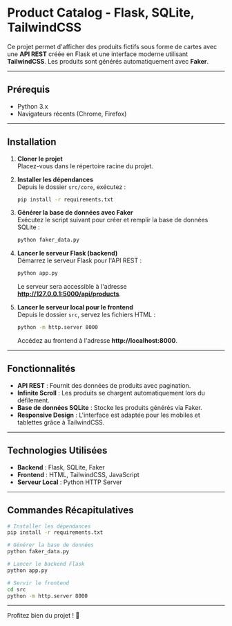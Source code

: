 
# Product Catalog - Flask, SQLite, TailwindCSS

Ce projet permet d'afficher des produits fictifs sous forme de cartes avec une **API REST** créée en Flask et une interface moderne utilisant **TailwindCSS**. Les produits sont générés automatiquement avec **Faker**.

---

## **Prérequis**
- Python 3.x
- Navigateurs récents (Chrome, Firefox)

---

## **Installation**

1. **Cloner le projet**  
   Placez-vous dans le répertoire racine du projet.

2. **Installer les dépendances**  
   Depuis le dossier `src/core`, exécutez :  
   ```bash
   pip install -r requirements.txt
   ```

3. **Générer la base de données avec Faker**  
   Exécutez le script suivant pour créer et remplir la base de données SQLite :  
   ```bash
   python faker_data.py
   ```

4. **Lancer le serveur Flask (backend)**  
   Démarrez le serveur Flask pour l'API REST :  
   ```bash
   python app.py
   ```
   Le serveur sera accessible à l'adresse **http://127.0.0.1:5000/api/products**.

5. **Lancer le serveur local pour le frontend**  
   Depuis le dossier `src`, servez les fichiers HTML :  
   ```bash
   python -m http.server 8000
   ```
   Accédez au frontend à l'adresse **http://localhost:8000**.

---

## **Fonctionnalités**
- **API REST** : Fournit des données de produits avec pagination.
- **Infinite Scroll** : Les produits se chargent automatiquement lors du défilement.
- **Base de données SQLite** : Stocke les produits générés via Faker.
- **Responsive Design** : L'interface est adaptée pour les mobiles et tablettes grâce à TailwindCSS.

---

## **Technologies Utilisées**
- **Backend** : Flask, SQLite, Faker
- **Frontend** : HTML, TailwindCSS, JavaScript
- **Serveur Local** : Python HTTP Server

---

## **Commandes Récapitulatives**
```bash
# Installer les dépendances
pip install -r requirements.txt

# Générer la base de données
python faker_data.py

# Lancer le backend Flask
python app.py

# Servir le frontend
cd src
python -m http.server 8000
```

---

Profitez bien du projet ! 🚀
